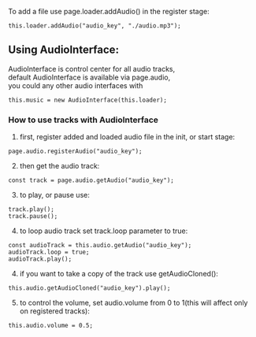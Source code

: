 To add a file use page.loader.addAudio() in the register stage:
```
this.loader.addAudio("audio_key", "./audio.mp3");
```
## Using AudioInterface:
AudioInterface is control center for all audio tracks, \
default AudioInterface is available via page.audio, \
you could any other audio interfaces with 
```
this.music = new AudioInterface(this.loader);
```
### How to use tracks with AudioInterface
1. first, register added and loaded audio file in the init, or start stage:
```
page.audio.registerAudio("audio_key");
```
2. then get the audio track:
```
const track = page.audio.getAudio("audio_key");
```
3. to play, or pause use:
```
track.play();
track.pause();
```
4. to loop audio track set track.loop parameter to true:
```
const audioTrack = this.audio.getAudio("audio_key");
audioTrack.loop = true;
audioTrack.play();
```
4. if you want to take a copy of the track use getAudioCloned():
```
this.audio.getAudioCloned("audio_key").play();
```
5. to control the volume, set audio.volume from 0 to 1(this will affect only on registered tracks):
```
this.audio.volume = 0.5;
```
